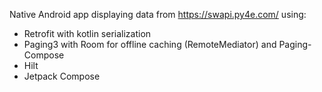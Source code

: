 Native Android app displaying data from https://swapi.py4e.com/ using:
  - Retrofit with kotlin serialization
  - Paging3 with Room for offline caching (RemoteMediator) and Paging-Compose
  - Hilt
  - Jetpack Compose
